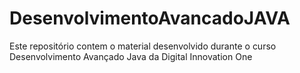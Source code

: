 # DesenvolvimentoAvancadoJAVA
Este repositório contem o material desenvolvido durante o curso Desenvolvimento Avançado Java da Digital Innovation One
